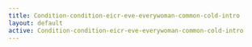 ```yaml
---
title: Condition-condition-eicr-eve-everywoman-common-cold-intro
layout: default
active: Condition-condition-eicr-eve-everywoman-common-cold-intro
---
```


